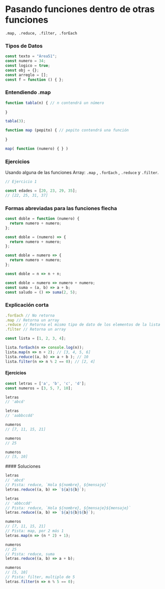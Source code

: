 # Pasando funciones dentro de otras funciones

```
.map, .reduce, .filter, .forEach
```


### Tipos de Datos

```js
const texto = "Área51";
const numero = 34;
const logico = true;
const obj = {};
const arreglo = [];
const f = function () { };
```

### Entendiendo .map
```js
function tabla(n) { // n contendrá un número
  
}

tabla(3);
```

```js
function map (pepito) { // pepito contendrá una función
  
}

map( function (numero) { } )
```

### Ejercicios
Usando alguna de las funciones Array: `.map` , `.forEach` , `.reduce` y `.filter`.

```js
// Ejercicio 1

const edades = [20, 23, 29, 35];
// [22, 25, 31, 37]
```

### Formas abreviadas para las funciones flecha
```js
const doble = function (numero) {
  return numero + numero;
};

const doble = (numero) => {
  return numero + numero;
};

const doble = numero => {
  return numero + numero;
};

const doble = n => n + n;

const doble = numero => numero + numero;
const suma = (a, b) => a + b;
const saludo = () => suma(2, 5);
```

### Explicación corta
```js
.forEach // No retorna
.map // Retorna un array
.reduce // Retorna el mismo tipo de dato de los elementos de la lista
.filter // Retorna un array
```

```js
const lista = [1, 2, 3, 4];

lista.forEach(n => console.log(n));
lista.map(n => n + 2); // [3, 4, 5, 6]
lista.reduce((a, b) => a + b ); // 10
lista.filter(n => n % 2 == 0); // [2, 4]
```

#### Ejercicios
```js
const letras = ['a', 'b', 'c', 'd'];
const numeros = [3, 5, 7, 10];

letras
// 'abcd'

letras
// 'aabbccdd'

numeros
// [7, 11, 15, 21]

numeros
// 25

numeros
// [5, 10]
```

#### Soluciones
```js
letras
// 'abcd'
// Pista: reduce, `Hola ${nombre}, ${mensaje}`
letras.reduce((a, b) => `${a}${b}`);

letras
// 'abbccdd'
// Pista: reduce, `Hola ${nombre}, ${mensaje}${mensaje}`
letras.reduce((a, b) => `${a}${b}${b}`);

numeros
// [7, 11, 15, 21]
// Pista: map, por 2 más 1
letras.map(n => (n * 2) + 1);

numeros
// 25
// Pista: reduce, suma
letras.reduce((a, b) => a + b);

numeros
// [5, 10]
// Pista: filter, multiplo de 5
letras.filter(n => n % 5 == 0);
````

